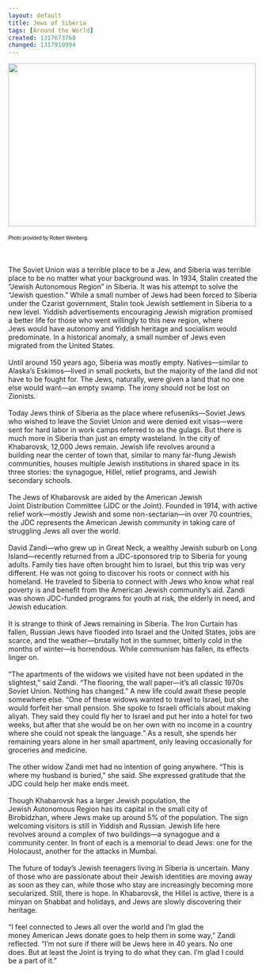 ```yaml
---
layout: default
title: Jews of Siberia
tags: [Around the World]
created: 1317673760
changed: 1317910994
---
```

<p>
	<img alt="" src="/files/Pressberg - poster-1.jpg" style="width: 500px; height: 329px; " /></p>
<p>
	<span style="font-family:arial,helvetica,sans-serif;"><span style="font-size:10px;"><span style="color: rgb(0, 0, 0); font-style: normal; font-variant: normal; letter-spacing: normal; line-height: 20px; text-indent: 0px; text-transform: none; white-space: normal; word-spacing: 0px; ">Photo provided by Robert Weinberg.</span></span></span></p>
<p>
	&nbsp;</p>
<div>
	The Soviet Union was a terrible&nbsp;place to be a Jew, and Siberia&nbsp;was terrible place to be no&nbsp;matter what your background was.&nbsp;In 1934, Stalin created the &ldquo;Jewish&nbsp;Autonomous Region&rdquo; in Siberia. It&nbsp;was his attempt to solve the &ldquo;Jewish&nbsp;question.&rdquo; While a small number of&nbsp;Jews had been forced to Siberia under&nbsp;the Czarist government, Stalin took&nbsp;Jewish settlement in Siberia to a new&nbsp;level. Yiddish advertisements encouraging&nbsp;Jewish migration promised a&nbsp;better life for those who went willingly&nbsp;to this new region, where Jews&nbsp;would have autonomy and Yiddish&nbsp;heritage and socialism would predominate.&nbsp;In a historical anomaly, a&nbsp;small number of Jews even migrated&nbsp;from the United States.</div>
<div>
	&nbsp;</div>
<div>
	Until around 150 years ago, Siberia&nbsp;was mostly empty. Natives&mdash;similar to Alaska&rsquo;s Eskimos&mdash;lived in&nbsp;small pockets, but the majority of the&nbsp;land did not have&nbsp;to be fought for.&nbsp;The Jews, naturally,&nbsp;were given&nbsp;a land that no&nbsp;one else would&nbsp;want&mdash;an empty&nbsp;swamp. The irony&nbsp;should not be&nbsp;lost on Zionists.</div>
<div>
	&nbsp;</div>
<div>
	Today Jews think of Siberia as&nbsp;the place where refuseniks&mdash;Soviet&nbsp;Jews who wished to leave the Soviet&nbsp;Union and were denied exit visas&mdash;were sent for hard labor in work&nbsp;camps referred to as the gulags. But&nbsp;there is much more in Siberia than&nbsp;just an empty wasteland. In the city&nbsp;of Khabarovsk, 12,000 Jews remain.&nbsp;Jewish life revolves around a building&nbsp;near the center of town that, similar&nbsp;to many far-flung Jewish communities,&nbsp;houses multiple Jewish institutions in shared space in its three&nbsp;stories: the synagogue, Hillel, relief programs, and Jewish secondary&nbsp;schools.</div>
<div>
	&nbsp;</div>
<div>
	The Jews of Khabarovsk are aided by the American Jewish Joint&nbsp;Distribution Committee (JDC or the Joint). Founded in 1914, with&nbsp;active relief work&mdash;mostly Jewish and some non-sectarian&mdash;in over&nbsp;70 countries, the JDC represents the American Jewish community in&nbsp;taking care of struggling Jews all over the world.&nbsp;</div>
<div>
	&nbsp;</div>
<div>
	David Zandi&mdash;who grew up in Great Neck, a wealthy Jewish suburb&nbsp;on Long Island&mdash;recently returned from a JDC-sponsored trip to&nbsp;Siberia for young adults. Family ties have often brought him to Israel,&nbsp;but this trip was very different. He was not going to discover his roots&nbsp;or connect with his homeland. He traveled to Siberia to connect with&nbsp;Jews who know what real poverty is and benefit from the American&nbsp;Jewish community&rsquo;s aid. Zandi was shown JDC-funded programs for&nbsp;youth at risk, the elderly in need, and Jewish education.&nbsp;</div>
<div>
	&nbsp;</div>
<div>
	It is strange to think of Jews remaining in Siberia. The Iron Curtain&nbsp;has fallen, Russian Jews have flooded into Israel and the United States,&nbsp;jobs are scarce, and the weather&mdash;brutally hot in the summer, bitterly&nbsp;cold in the months of winter&mdash;is horrendous. While communism has&nbsp;fallen, its effects linger on.</div>
<div>
	&nbsp;</div>
<div>
	&ldquo;The apartments of the widows we visited have not been updated&nbsp;in the slightest,&rdquo; said Zandi. &ldquo;The flooring, the wall paper&mdash;it&rsquo;s all classic&nbsp;1970s Soviet Union. Nothing has changed.&rdquo; A new life could await&nbsp;these people somewhere else. &ldquo;One of these widows wanted to travel&nbsp;to Israel, but she would forfeit her small pension. She spoke to Israeli&nbsp;officials about making aliyah. They said they could fly her to Israel and&nbsp;put her into a hotel for two weeks, but after that she would be on her&nbsp;own with no income in a country where she could not speak the language.&rdquo;&nbsp;As a result, she spends her remaining years alone in her small&nbsp;apartment, only leaving occasionally for groceries and medicine.</div>
<div>
	&nbsp;</div>
<div>
	The other widow Zandi met had no intention of going anywhere.&nbsp;&ldquo;This is where my husband is buried,&rdquo; she said. She expressed gratitude&nbsp;that the JDC could help her make ends meet.</div>
<div>
	&nbsp;</div>
<div>
	Though Khabarovsk has a larger Jewish population, the Jewish&nbsp;Autonomous Region has its capital in the small city of Birobidzhan,&nbsp;where Jews make up around 5% of the population. The sign welcoming&nbsp;visitors is still in Yiddish and Russian. Jewish life here revolves&nbsp;around a complex of two buildings&mdash;a synagogue and a community&nbsp;center. In front of each is a memorial to dead Jews: one for the Holocaust,&nbsp;another for the attacks in Mumbai.</div>
<div>
	&nbsp;</div>
<div>
	The future of today&rsquo;s Jewish teenagers living in Siberia is uncertain.&nbsp;Many of those who are passionate about their Jewish identities are&nbsp;moving away as soon as they can, while those who stay are increasingly&nbsp;becoming more secularized. Still, there is hope. In Khabarovsk, the&nbsp;Hillel is active, there is a minyan on Shabbat and holidays, and Jews are&nbsp;slowly discovering their heritage.</div>
<div>
	&nbsp;</div>
<div>
	&ldquo;I feel connected to Jews all over the world and I&rsquo;m glad the money&nbsp;American Jews donate goes to help them in some way,&rdquo; Zandi reflected.&nbsp;&ldquo;I&rsquo;m not sure if there will be Jews here in 40 years. No one does.&nbsp;But at least the Joint is trying to do what they can. I&rsquo;m glad I could be&nbsp;a part of it.&rdquo;</div>
